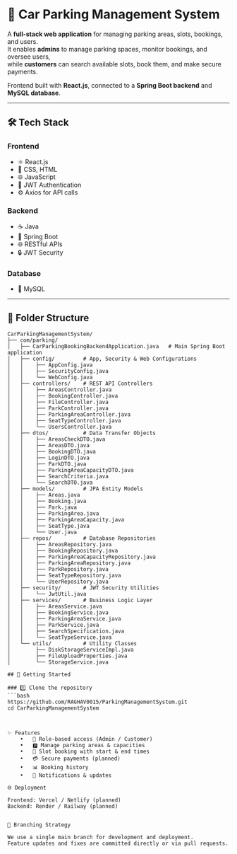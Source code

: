 # 🚗 Car Parking Management System

A **full-stack web application** for managing parking areas, slots, bookings, and users.  
It enables **admins** to manage parking spaces, monitor bookings, and oversee users,  
while **customers** can search available slots, book them, and make secure payments.

Frontend built with **React.js**, connected to a **Spring Boot backend** and **MySQL database**.

---

## 🛠 Tech Stack

### **Frontend**
- ⚛️ React.js
- 🎨 CSS, HTML
- 🌐 JavaScript
- 🔐 JWT Authentication 
- ⚙️ Axios for API calls

### **Backend**
- ☕ Java
- 🌱 Spring Boot
- 🌐 RESTful APIs
- 🔒 JWT Security

### **Database**
- 🐬 MySQL

---


## 📁 Folder Structure
```plaintext
CarParkingManagementSystem/
├── com/parking/
│   ├── CarParkingBookingBackendApplication.java   # Main Spring Boot application
│   ├── config/         # App, Security & Web Configurations
│   │    ├── AppConfig.java
│   │    ├── SecurityConfig.java
│   │    └── WebConfig.java
│   ├── controllers/    # REST API Controllers
│   │    ├── AreasController.java
│   │    ├── BookingController.java
│   │    ├── FileController.java
│   │    ├── ParkController.java
│   │    ├── ParkingAreaController.java
│   │    ├── SeatTypeController.java
│   │    └── UsersController.java
│   ├── dtos/           # Data Transfer Objects
│   │    ├── AreasCheckDTO.java
│   │    ├── AreasDTO.java
│   │    ├── BookingDTO.java
│   │    ├── LoginDTO.java
│   │    ├── ParkDTO.java
│   │    ├── ParkingAreaCapacityDTO.java
│   │    ├── SearchCriteria.java
│   │    └── SearchDTO.java
│   ├── models/         # JPA Entity Models
│   │    ├── Areas.java
│   │    ├── Booking.java
│   │    ├── Park.java
│   │    ├── ParkingArea.java
│   │    ├── ParkingAreaCapacity.java
│   │    ├── SeatType.java
│   │    └── User.java
│   ├── repos/          # Database Repositories
│   │    ├── AreasRepository.java
│   │    ├── BookingRepository.java
│   │    ├── ParkingAreaCapacityRepository.java
│   │    ├── ParkingAreaRepository.java
│   │    ├── ParkRepository.java
│   │    ├── SeatTypeRepository.java
│   │    └── UserRepository.java
│   ├── security/       # JWT Security Utilities
│   │    └── JwtUtil.java
│   ├── services/       # Business Logic Layer
│   │    ├── AreasService.java
│   │    ├── BookingService.java
│   │    ├── ParkingAreaService.java
│   │    ├── ParkService.java
│   │    ├── SearchSpecification.java
│   │    └── SeatTypeService.java
│   └── utils/          # Utility Classes
│        ├── DiskStorageServiceImpl.java
│        ├── FileUploadProperties.java
│        └── StorageService.java

## 🚀 Getting Started

### 1️⃣ Clone the repository
```bash
https://github.com/RAGHAV0015/ParkingManagementSystem.git
cd CarParkingManagementSystem



✨ Features
	•	🔐 Role-based access (Admin / Customer)
	•	🅿️ Manage parking areas & capacities
	•	📆 Slot booking with start & end times
	•	💳 Secure payments (planned)
	•	📊 Booking history
	•	📢 Notifications & updates

🌐 Deployment

Frontend: Vercel / Netlify (planned)
Backend: Render / Railway (planned)


📌 Branching Strategy

We use a single main branch for development and deployment.
Feature updates and fixes are committed directly or via pull requests.




